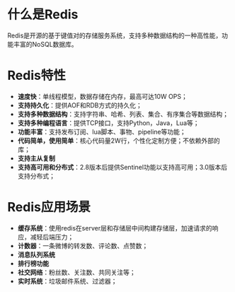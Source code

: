 # 什么是Redis

Redis是开源的基于键值对的存储服务系统，支持多种数据结构的一种高性能，功能丰富的NoSQL数据库。





# Redis特性

- **速度快**：单线程模型，数据存储在内存，最高可达10W OPS；
- **支持持久化**：提供AOF和RDB方式的持久化；
- **支持多种数据结构**：支持字符串、哈希、列表、集合、有序集合等数据结构；
- **支持多种编程语言**：提供TCP接口，支持Python，Java，Lua等；
- **功能丰富**：支持发布订阅、lua脚本、事物、pipeline等功能；
- **代码简单，使用简单**：核心代码量2W行，个性化定制方便；不依赖外部的库；
- **支持主从复制**
- **支持高可用和分布式**：2.8版本后提供Sentinel功能以支持高可用；3.0版本后支持分布式；



# Redis应用场景

- **缓存系统**：使用redis在server层和存储层中间构建存储层，加速请求的响应，减轻后端压力；
- **计数器**：一条微博的转发数、评论数、点赞数；
- **消息队列系统**
- **排行榜功能**
- **社交网络**：粉丝数、关注数、共同关注等；
- **实时系统**：垃圾邮件系统、过滤器；

